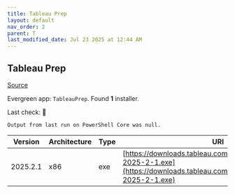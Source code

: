 ```yaml
---
title: Tableau Prep
layout: default
nav_order: 2
parent: T
last_modified_date: Jul 23 2025 at 12:44 AM
---
```


## Tableau Prep

[Source](https://www.tableau.com/)

Evergreen app: `TableauPrep`. Found **1** installer.

Last check: 🔴
```
Output from last run on PowerShell Core was null.
```

| Version  | Architecture | Type | URI                                                                                                                                    |
| -------- | ------------ | ---- | -------------------------------------------------------------------------------------------------------------------------------------- |
| 2025.2.1 | x86          | exe  | [https://downloads.tableau.com/tssoftware/TableauPrep-2025-2-1.exe](https://downloads.tableau.com/tssoftware/TableauPrep-2025-2-1.exe) |
